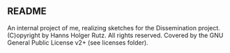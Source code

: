 ## README

An internal project of me, realizing sketches for the Dissemination project. (C)opyright by Hanns Holger Rutz. All rights reserved. Covered by the GNU General Public License v2+ (see licenses folder).
